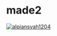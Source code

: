 # made2


[![alpiansyah1204](https://circleci.com/gh/alpiansyah1204/made2.svg?style=svg)](https://circleci.com/gh/alpiansyah1204/made2)
